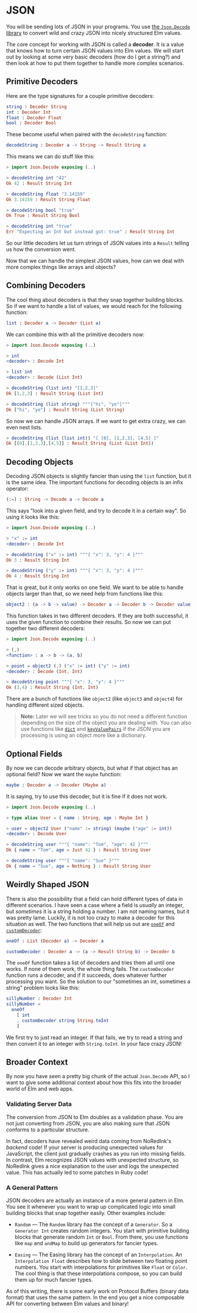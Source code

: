 # JSON

You will be sending lots of JSON in your programs. You use [the `Json.Decode` library](http://package.elm-lang.org/packages/elm-lang/core/latest/Json-Decode) to convert wild and crazy JSON into nicely structured Elm values.

The core concept for working with JSON is called a **decoder**. It is a value that knows how to turn certain JSON values into Elm values. We will start out by looking at some very basic decoders (how do I get a string?) and then look at how to put them together to handle more complex scenarios.


## Primitive Decoders

Here are the type signatures for a couple primitive decoders:

```elm
string : Decoder String
int : Decoder Int
float : Decoder Float
bool : Decoder Bool
```

These become useful when paired with the `decodeString` function:

```elm
decodeString : Decoder a -> String -> Result String a
```

This means we can do stuff like this:

```elm
> import Json.Decode exposing (..)

> decodeString int "42"
Ok 42 : Result String Int

> decodeString float "3.14159"
Ok 3.14159 : Result String Float

> decodeString bool "true"
Ok True : Result String Bool

> decodeString int "true"
Err "Expecting an Int but instead got: true" : Result String Int
```

So our little decoders let us turn strings of JSON values into a `Result` telling us how the conversion went.

Now that we can handle the simplest JSON values, how can we deal with more complex things like arrays and objects?


## Combining Decoders

The cool thing about decoders is that they snap together building blocks. So if we want to handle a list of values, we would reach for the following function:

```elm
list : Decoder a -> Decoder (List a)
```

We can combine this with all the primitive decoders now:

```elm
> import Json.Decode exposing (..)

> int
<decoder> : Decode Int

> list int
<decoder> : Decode (List Int)

> decodeString (list int) "[1,2,3]"
Ok [1,2,3] : Result String (List Int)

> decodeString (list string) """["hi", "yo"]"""
Ok ["hi", "yo"] : Result String (List String)
```

So now we can handle JSON arrays. If we want to get extra crazy, we can even nest lists.

```elm
> decodeString (list (list int)) "[ [0], [1,2,3], [4,5] ]"
Ok [[0],[1,2,3],[4,5]] : Result String (List (List Int))
```


## Decoding Objects

Decoding JSON objects is slightly fancier than using the `list` function, but it is the same idea. The important functions for decoding objects is an infix operator:

```elm
(:=) : String -> Decode a -> Decode a
```

This says "look into a given field, and try to decode it in a certain way". So using it looks like this:

```elm
> import Json.Decode exposing (..)

> "x" := int
<decoder> : Decode Int

> decodeString ("x" := int) """{ "x": 3, "y": 4 }"""
Ok 3 : Result String Int

> decodeString ("y" := int) """{ "x": 3, "y": 4 }"""
Ok 4 : Result String Int
```

That is great, but it only works on one field. We want to be able to handle objects larger than that, so we need help from functions like this:

```elm
object2 : (a -> b -> value) -> Decoder a -> Decoder b -> Decoder value
```

This function takes in two different decoders. If they are both successful, it uses the given function to combine their results. So now we can put together two different decoders:

```elm
> import Json.Decode exposing (..)

> (,)
<function> : a -> b -> (a, b)

> point = object2 (,) ("x" := int) ("y" := int)
<decoder> : Decode (Int, Int)

> decodeString point """{ "x": 3, "y": 4 }"""
Ok (3,4) : Result String (Int, Int)
```

There are a bunch of functions like `object2` (like `object3` and `object4`) for handling different sized objects.

> **Note:** Later we will see tricks so you do not need a different function depending on the size of the object you are dealing with. You can also use functions like [`dict`](http://package.elm-lang.org/packages/elm-lang/core/latest/Json-Decode#dict) and [`keyValuePairs`](http://package.elm-lang.org/packages/elm-lang/core/latest/Json-Decode#keyValuePairs) if the JSON you are processing is using an object more like a dictionary. 

## Optional Fields

By now we can decode arbitrary objects, but what if that object has an optional field? Now we want the `maybe` function:

```elm
maybe : Decoder a -> Decoder (Maybe a)
```

It is saying, try to use this decoder, but it is fine if it does not work.

```elm
> import Json.Decode exposing (..)

> type alias User = { name : String, age : Maybe Int }

> user = object2 User ("name" := string) (maybe ("age" := int))
<decoder> : Decode User

> decodeString user """{ "name": "Tom", "age": 42 }"""
Ok { name = "Tom", age = Just 42 } : Result String User

> decodeString user """{ "name": "Sue" }"""
Ok { name = "Sue", age = Nothing } : Result String User
```

## Weirdly Shaped JSON

There is also the possibility that a field can hold different types of data in different scenarios. I have seen a case where a field is *usually* an integer, but *sometimes* it is a string holding a number. I am not naming names, but it was pretty lame. Luckily, it is not too crazy to make a decoder for this situation as well. The two functions that will help us out are [`oneOf`](http://package.elm-lang.org/packages/elm-lang/core/latest/Json-Decode#oneOf) and [`customDecoder`](http://package.elm-lang.org/packages/elm-lang/core/latest/Json-Decode#customDecoder):

```elm
oneOf : List (Decoder a) -> Decoder a

customDecoder : Decoder a -> (a -> Result String b) -> Decoder b
```

The `oneOf` function takes a list of decoders and tries them all until one works. If none of them work, the whole thing fails. The `customDecoder` function runs a decoder, and if it succeeds, does whatever further processing you want. So the solution to our "sometimes an int, sometimes a string" problem looks like this:

```elm
sillyNumber : Decoder Int
sillyNumber =
  oneOf
    [ int
    , customDecoder string String.toInt
    ]
```

We first try to just read an integer. If that fails, we try to read a string and then convert it to an integer with `String.toInt`. In your face crazy JSON!


## Broader Context

By now you have seen a pretty big chunk of the actual `Json.Decode` API, so I want to give some additional context about how this fits into the broader world of Elm and web apps.

### Validating Server Data

The conversion from JSON to Elm doubles as a validation phase. You are not just converting from JSON, you are also making sure that JSON conforms to a particular structure.

In fact, decoders have revealed weird data coming from NoRedInk's *backend* code! If your server is producing unexpected values for JavaScript, the client just gradually crashes as you run into missing fields. In contrast, Elm recognizes JSON values with unexpected structure, so NoRedInk gives a nice explanation to the user and logs the unexpected value. This has actually led to some patches in Ruby code!

### A General Pattern

JSON decoders are actually an instance of a more general pattern in Elm. You see it whenever you want to wrap up complicated logic into small building blocks that snap together easily. Other examples include:
 
  - `Random` &mdash; The `Random` library has the concept of a `Generator`. So a `Generator Int` creates random integers. You start with primitive building blocks that generate random `Int` or `Bool`. From there, you use functions like `map` and `andMap` to build up generators for fancier types.

  - `Easing` &mdash; The Easing library has the concept of an `Interpolation`. An `Interpolation Float` describes how to slide between two floating point numbers. You start with interpolations for primitives like `Float` or `Color`. The cool thing is that these interpolations compose, so you can build them up for much fancier types.
 
As of this writing, there is some early work on Protocol Buffers (binary data format) that uses the same pattern. In the end you get a nice composable API for converting between Elm values and binary!
